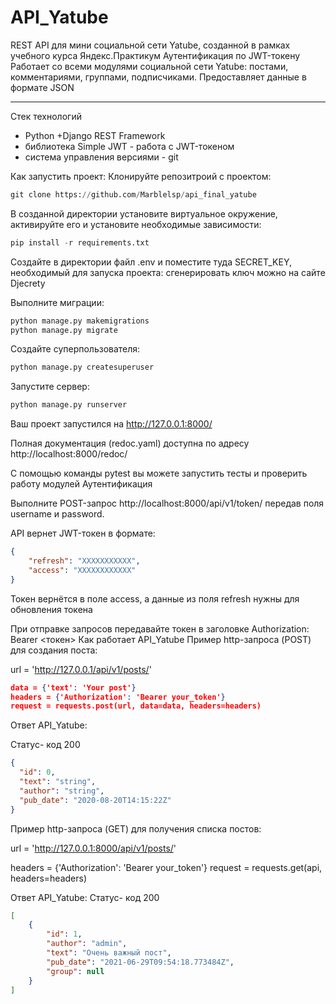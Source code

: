 # API_Yatube

REST API для мини социальной сети Yatube, созданной в рамках учебного курса Яндекс.Практикум
Аутентификация по JWT-токену
Работает со всеми модулями социальной сети Yatube: постами, комментариями, группами, подписчиками.
Предоставляет данные в формате JSON

----

Стек технологий

* Python +Django REST Framework
* библиотека Simple JWT - работа с JWT-токеном
* система управления версиями - git

Как запустить проект:
    Клонируйте репозитроий с проектом:

```python
git clone https://github.com/Marblelsp/api_final_yatube
```

В созданной директории установите виртуальное окружение, активируйте его и установите необходимые зависимости:

```python
pip install -r requirements.txt
```

Создайте в директории файл .env и поместите туда SECRET_KEY, необходимый для запуска проекта: сгенерировать ключ можно на сайте Djecrety

Выполните миграции:

```python
python manage.py makemigrations
python manage.py migrate
```

Создайте суперпользователя:

```python
python manage.py createsuperuser
```

Запустите сервер:

```python
python manage.py runserver
```

Ваш проект запустился на http://127.0.0.1:8000/

Полная документация (redoc.yaml) доступна по адресу http://localhost:8000/redoc/

С помощью команды pytest вы можете запустить тесты и проверить работу модулей
Аутентификация

Выполните POST-запрос http://localhost:8000/api/v1/token/ передав поля username и password.

API вернет JWT-токен в формате:

```json
{
    "refresh": "ХХХХХХХХХХХ",
    "access": "ХХХХХХХХХХХХ"
}
```

Токен вернётся в поле access, а данные из поля refresh нужны для обновления токена

При отправке запроcов передавайте токен в заголовке Authorization: Bearer <токен>
Как работает API_Yatube
Пример http-запроса (POST) для создания поста:

url = 'http://127.0.0.1/api/v1/posts/'

```json
data = {'text': 'Your post'}
headers = {'Authorization': 'Bearer your_token'}
request = requests.post(url, data=data, headers=headers)
```

Ответ API_Yatube:

Статус- код 200
```json
{
  "id": 0,
  "text": "string",
  "author": "string",
  "pub_date": "2020-08-20T14:15:22Z"
}
```
Пример http-запроса (GET) для получения списка постов:


url = 'http://127.0.0.1:8000/api/v1/posts/'

headers = {'Authorization': 'Bearer your_token'}
request = requests.get(api, headers=headers)

Ответ API_Yatube:
Статус- код 200

```json
[
    {
        "id": 1,
        "author": "admin",
        "text": "Очень важный пост",
        "pub_date": "2021-06-29T09:54:18.773484Z",
        "group": null
    }
]
```
